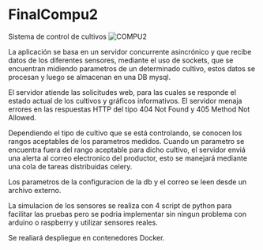 # FinalCompu2

Sistema de control de cultivos
![COMPU2](https://user-images.githubusercontent.com/48955619/165187929-5846fffb-a5f6-44eb-9adf-dbf54c21a7a0.png)

La aplicación se basa en un servidor concurrente asincrónico y que recibe datos de los diferentes sensores, mediante el uso de sockets, que se encuentran midiendo parametros de un determinado cultivo, estos datos se procesan y luego se almacenan en una DB mysql.

El servidor atiende las solicitudes web, para las cuales se responde el estado actual de los cultivos y gráficos informativos. El servidor menaja errores en las respuestas HTTP del tipo 404 Not Found y 405 Method Not Allowed.

Dependiendo el tipo de cultivo que se está controlando, se conocen los rangos aceptables de los parametros medidos. Cuando un parametro se encuentra fuera del rango aceptable para dicho cultivo, el servidor enviá una alerta al correo electronico del productor, esto se manejará mediante una cola de tareas distribuidas celery.

Los parametros de la configuracion de la db y el correo se leen desde un archivo externo.

La simulacion de los sensores se realiza con 4 script de python para facilitar las pruebas pero se podria implementar sin ningun problema con arduino o raspberry y utilizar sensores reales.

Se realiará despliegue en contenedores Docker.
